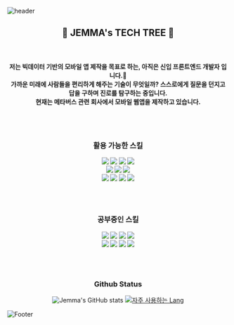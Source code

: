 ![header](https://capsule-render.vercel.app/api?type=waving&color=timeGradient&height=300&text=어제와는%20다른%20오늘&animation=fadeIn&fontSize=80)

<h2 align="center"> 🚀 JEMMA's TECH TREE 🚀</h2>

<br>

<h4 align="center"> 저는 빅데이터 기반의 모바일 앱 제작을 목표로 하는, 아직은 신입 프론트엔드 개발자 입니다.🐣 <br> 가까운 미래에 사람들을 편리하게 해주는 기술이 무엇일까? 스스로에게 질문을 던지고 답을 구하며 진로를 탐구하는 중입니다. <br> 현재는 메타버스 관련 회사에서 모바일 웹앱을 제작하고 있습니다.<h4>


<br>
	
	
	
<br>

<div align="center">
	<h3> 활용 가능한 스킬 </h3>
<img src="https://img.shields.io/badge/Flutter-02569B?style=for-the-badge&logo=Flutter&logoColor=white"/> 
<img src="https://img.shields.io/badge/Dart-0175C2?style=for-the-badge&logo=dart&logoColor=white"/> 
<img src="https://img.shields.io/badge/Vue-4FC08D?style=for-the-badge&logo=vue.js&logoColor=white"/> 
<img src="https://img.shields.io/badge/React-61DAFB?style=for-the-badge&logo=React&logoColor=white&"/> 
<br>
<img src="https://img.shields.io/badge/JavaScript-F7DF1E?style=for-the-badge&logo=javascript&logoColor=white"/>
<img src="https://img.shields.io/badge/Node.js-339933?style=for-the-badge&logo=node.js&logoColor=white"/>
<img src="https://img.shields.io/badge/Java-007396?style=for-the-badge&logo=java&logoColor=white"/>
<br>
<img src="https://img.shields.io/badge/MySQL-4479A1?style=for-the-badge&logo=mysql&logoColor=white"/>
<img src="https://img.shields.io/badge/MongoDB-47A248?style=for-the-badge&logo=mongoDB&logoColor=white&fontColor=white"/>
<img src="https://img.shields.io/badge/Firebase-FFCA28?style=for-the-badge&logo=firebase&logoColor=white"/>
<img src="https://img.shields.io/badge/Github-181717?style=for-the-badge&logo=github&logoColor=white"/>

<br><br>

<h3> 공부중인 스킬 </h3>
<img src="https://img.shields.io/badge/Python-FECC00?style=for-the-badge&logo=python&logoColor=white"/>
<img src="https://img.shields.io/badge/django-092E20?style=for-the-badge&logo=django&logoColor=white&fontColor=white"/>
<img src="https://img.shields.io/badge/Pandas-150458?style=for-the-badge&logo=pandas&logoColor=white&fontColor=white"/>
<img src="https://img.shields.io/badge/TensorFlow-FF6F00?style=for-the-badge&logo=tensorflow&logoColor=white&fontColor=white"/>
<br>
<img src="https://img.shields.io/badge/Swift-F05138?style=for-the-badge&logo=swift&logoColor=white&fontColor=white"/>
<img src="https://img.shields.io/badge/AWS-FF9900?style=for-the-badge&logo=AmazonAWS&logoColor=white&fontColor=white"/>
<img src="https://img.shields.io/badge/Docker-2496ED?style=for-the-badge&logo=docker&logoColor=white&fontColor=white"/>
<img src="https://img.shields.io/badge/Kubernetes-326CE5?style=for-the-badge&logo=kubernetes&logoColor=white&fontColor=white"/>

</div>

<br><br>


<h3 align="center">Github Status</h3>

<div align="center">
	
![Jemma's GitHub stats](https://github-readme-stats.vercel.app/api?username=ejayjeon&show_icons=true&theme=merko)
	[![자주 사용하는 Lang](https://github-readme-stats.vercel.app/api/top-langs/?username=ejayjeon&layout=compact&theme=merko&card_width=300)](https://github.com/anuraghazra/github-readme-stats)
</div>
  
  
  


	
![Footer](https://capsule-render.vercel.app/api?type=waving&color=timeGradient&height=200&animation=fadeIn&fontSize=80&section=footer)

